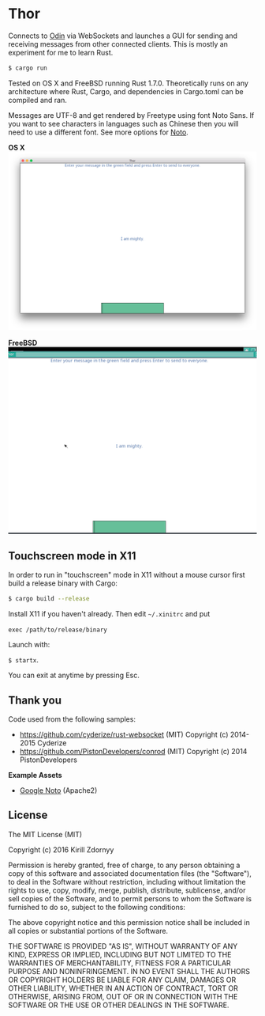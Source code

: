 # Thor

Connects to [Odin](https://github.com/zkirill/odin) via WebSockets and launches a GUI for sending and receiving messages from other connected clients. This is mostly an experiment for me to learn Rust.

```sh
$ cargo run
```

Tested on OS X and FreeBSD running Rust 1.7.0. Theoretically runs on any architecture where Rust, Cargo, and dependencies in Cargo.toml can be compiled and ran.

Messages are UTF-8 and get rendered by Freetype using font Noto Sans. If you want to see characters in languages such as Chinese then you will need to use a different font. See more options for [Noto](https://www.google.com/get/noto/).

**OS X**
![OS X](https://github.com/zkirill/thor/blob/master/screenshots/osx.png)

**FreeBSD**
![FreeBSD](https://github.com/zkirill/thor/blob/master/screenshots/freebsd.png)

Touchscreen mode in X11
-----------------------

In order to run in "touchscreen" mode in X11 without a mouse cursor first build a release binary with Cargo:

```sh
$ cargo build --release
```

Install X11 if you haven't already. Then edit `~/.xinitrc` and put 

`exec /path/to/release/binary`

Launch with:

`$ startx`.

You can exit at anytime by pressing Esc.

Thank you
---------

Code used from the following samples:

* https://github.com/cyderize/rust-websocket (MIT) Copyright (c) 2014-2015 Cyderize
* https://github.com/PistonDevelopers/conrod (MIT) Copyright (c) 2014 PistonDevelopers

**Example Assets**

- [Google Noto](https://www.google.com/get/noto/) (Apache2)

License
-------

The MIT License (MIT)

Copyright (c) 2016 Kirill Zdornyy

Permission is hereby granted, free of charge, to any person obtaining a copy
of this software and associated documentation files (the "Software"), to deal
in the Software without restriction, including without limitation the rights
to use, copy, modify, merge, publish, distribute, sublicense, and/or sell
copies of the Software, and to permit persons to whom the Software is
furnished to do so, subject to the following conditions:

The above copyright notice and this permission notice shall be included in all
copies or substantial portions of the Software.

THE SOFTWARE IS PROVIDED "AS IS", WITHOUT WARRANTY OF ANY KIND, EXPRESS OR
IMPLIED, INCLUDING BUT NOT LIMITED TO THE WARRANTIES OF MERCHANTABILITY,
FITNESS FOR A PARTICULAR PURPOSE AND NONINFRINGEMENT. IN NO EVENT SHALL THE
AUTHORS OR COPYRIGHT HOLDERS BE LIABLE FOR ANY CLAIM, DAMAGES OR OTHER
LIABILITY, WHETHER IN AN ACTION OF CONTRACT, TORT OR OTHERWISE, ARISING FROM,
OUT OF OR IN CONNECTION WITH THE SOFTWARE OR THE USE OR OTHER DEALINGS IN THE
SOFTWARE.
